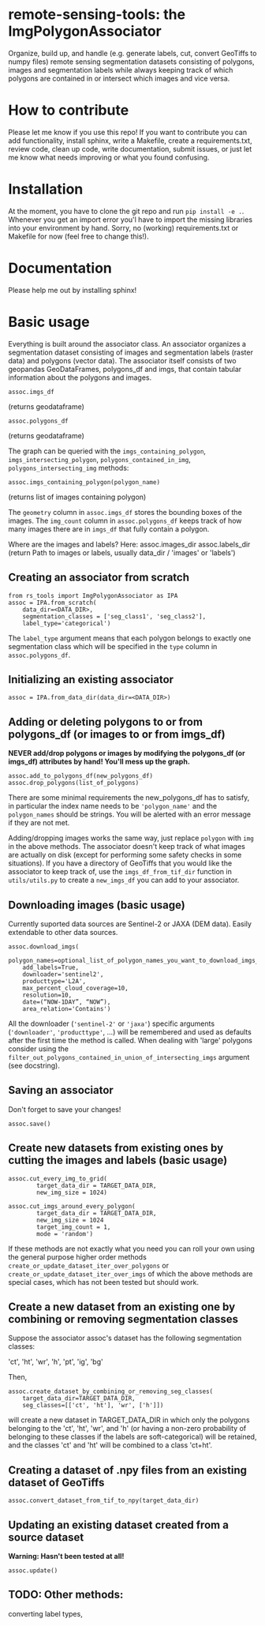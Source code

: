 # remote-sensing-tools: the ImgPolygonAssociator

Organize, build up, and handle (e.g. generate labels, cut, convert GeoTiffs to numpy files) remote sensing segmentation datasets consisting of polygons, images and segmentation labels while always keeping track of which polygons are contained in or intersect which images and vice versa.

# How to contribute
Please let me know if you use this repo! If you want to contribute you can add functionality, install sphinx, write a Makefile, create a requirements.txt, review code, clean up code, write documentation, submit issues, or just let me know what needs improving or what you found confusing.

# Installation
At the moment, you have to clone the git repo and run `pip install -e .`. 
Whenever you get an import error you'l have to import the missing libraries into your
environment by hand. Sorry, no (working) requirements.txt or Makefile for now (feel free to change this!).

# Documentation
Please help me out by installing sphinx!

# Basic usage

Everything is built around the associator class.
An associator organizes a segmentation dataset consisting of images and
segmentation labels (raster data) and polygons (vector data). 
The associator itself consists of two geopandas GeoDataFrames,
polygons_df and imgs, that contain tabular information about
the polygons and images. 

    assoc.imgs_df
(returns geodataframe)

    assoc.polygons_df
(returns geodataframe)

The graph can be queried with the `imgs_containing_polygon`, `imgs_intersecting_polygon`, `polygons_contained_in_img`, `polygons_intersecting_img` methods:

    assoc.imgs_containing_polygon(polygon_name)
(returns list of images containing polygon)

The `geometry` column in `assoc.imgs_df` stores the bounding boxes of the images. The `img_count` column in `assoc.polygons_df` keeps track of how many images there are in `imgs_df` that fully contain a polygon.

Where are the images and labels? Here:
    assoc.images_dir
    assoc.labels_dir
(return Path to images or labels, usually data_dir / 'images' or 'labels')

## Creating an associator from scratch

    from rs_tools import ImgPolygonAssociator as IPA
    assoc = IPA.from_scratch(
        data_dir=<DATA_DIR>,
        segmentation_classes = ['seg_class1', 'seg_class2'],
        label_type='categorical')
The `label_type` argument means that each polygon belongs to exactly one segmentation class which will be specified in the `type` column in `assoc.polygons_df`.

## Initializing an existing associator

    assoc = IPA.from_data_dir(data_dir=<DATA_DIR>)

## Adding or deleting polygons to or from polygons_df (or images to or from imgs_df)

**NEVER add/drop polygons or images
by modifying the polygons_df (or imgs_df) attributes by hand! You'll mess up the graph.**

    assoc.add_to_polygons_df(new_polygons_df)
    assoc.drop_polygons(list_of_polygons)
There are some minimal requirements the new_polygons_df has to satisfy, in particular the index name needs to be `'polygon_name'` and the `polygon_names` should be strings. You will be alerted with an error message if they are not met. 

Adding/dropping images works the same way, just replace `polygon` with `img` in the above methods. The associator doesn't keep track of what images are actually on disk (except for performing some safety checks in some situations). If you have a directory of GeoTiffs that you would like the associator to keep track of, use the `imgs_df_from_tif_dir` function in `utils/utils.py` to create a `new_imgs_df` you can add to your associator. 

## Downloading images (basic usage)

Currently suported data sources are Sentinel-2 or JAXA (DEM data). Easily extendable to other data sources.

    assoc.download_imgs(
        polygon_names=optional_list_of_polygon_names_you_want_to_download_imgs_for,
        add_labels=True,
        downloader='sentinel2',
        producttype='L2A',
        max_percent_cloud_coverage=10,
        resolution=10, 
        date=(“NOW-1DAY”, “NOW”),
        area_relation='Contains')
All the downloader (`'sentinel-2'` or `'jaxa'`) specific arguments (`'downloader'`, `'producttype'`, ...) will be remembered and used as defaults after the first time the method is called. When dealing with 'large' polygons consider using the
`filter_out_polygons_contained_in_union_of_intersecting_imgs` argument (see docstring).

## Saving an associator
Don't forget to save your changes!

    assoc.save()

## Create new datasets from existing ones by cutting the images and labels (basic usage)

    assoc.cut_every_img_to_grid(
            target_data_dir = TARGET_DATA_DIR,
            new_img_size = 1024)

    assoc.cut_imgs_around_every_polygon(
            target_data_dir = TARGET_DATA_DIR,
            new_img_size = 1024
            target_img_count = 1,
            mode = 'random')
If these methods are not exactly what you need you can roll your own 
using the general purpose higher order methods `create_or_update_dataset_iter_over_polygons` or `create_or_update_dataset_iter_over_imgs` of which the above methods are special cases, which has not been tested but should work.

## Create a new dataset from an existing one by combining or removing segmentation classes

Suppose the associator assoc's dataset has the following segmentation classes:

'ct', 'ht', 'wr', 'h', 'pt', 'ig', 'bg'

Then,

    assoc.create_dataset_by_combining_or_removing_seg_classes(
        target_data_dir=TARGET_DATA_DIR,
        seg_classes=[['ct', 'ht'], 'wr', ['h']])
will create a new dataset in TARGET_DATA_DIR in which only the polygons belonging
to the 'ct', 'ht', 'wr', and 'h' (or having a non-zero probability of belonging to these
classes if the labels are soft-categorical) will be retained, and the classes 'ct' and 'ht' will be combined to a class 'ct+ht'. 

## Creating a dataset of .npy files from an existing dataset of GeoTiffs

    assoc.convert_dataset_from_tif_to_npy(target_data_dir)

## Updating an existing dataset created from a source dataset

**Warning: Hasn't been tested at all!**

    assoc.update()

## TODO: Other methods:

converting label types, 



